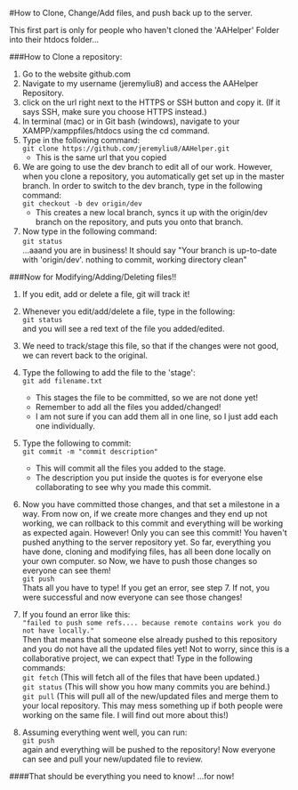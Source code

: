 #How to Clone, Change/Add files, and push back up to the server.

This first part is only for people who haven't cloned the 'AAHelper' Folder into their htdocs folder...

###How to Clone a repository:
1. Go to the website github.com
2. Navigate to my username (jeremyliu8) and access the AAHelper Repository.
3. click on the url right next to the HTTPS or SSH button and copy it. (If it says SSH, make sure you choose HTTPS instead.)
4. In terminal (mac) or in Git bash (windows), navigate to your XAMPP/xamppfiles/htdocs using the cd command.
5. Type in the following command:  
   `git clone https://github.com/jeremyliu8/AAHelper.git`
   * This is the same url that you copied
6. We are going to use the dev branch to edit all of our work. However, when you clone a repository, you automatically get set up in the master branch. In order to switch to the dev branch, type in the following command:  
   `git checkout -b dev origin/dev`
   * This creates a new local branch, syncs it up with the origin/dev branch on the repository, and puts you onto that branch.
7. Now type in the following command:  
  `git status`  
  ...aaand you are in business! It should say "Your branch is up-to-date with 'origin/dev'. nothing to commit, working directory clean"



###Now for Modifying/Adding/Deleting files!!
1. If you edit, add or delete a file, git will track it!
2. Whenever you edit/add/delete a file, type in the following:  
   `git status`  
   and you will see a red text of the file you added/edited.

3. We need to track/stage this file, so that if the changes were not good, we can revert back to the original.
4. Type the following to add the file to the 'stage':  
   `git add filename.txt`
   * This stages the file to be committed, so we are not done yet! 
   * Remember to add all the files you added/changed! 
   * I am not sure if you can add them all in one line, so I just add each one individually.

5. Type the following to commit:  
   `git commit -m "commit description"`
   * This will commit all the files you added to the stage. 
   * The description you put inside the quotes is for everyone else collaborating to see why you made this commit. 

6. Now you have committed those changes, and that set a milestone in a way. From now on, if we create more changes and they end up not working, we can rollback to this commit and everything will be working as expected again. However! Only you can see this commit! You haven't pushed anything to the server repository yet. So far, everything you have done, cloning and modifying files, has all been done locally on your own computer. so Now, we have to push those changes so everyone can see them!  
   `git push`  
   Thats all you have to type! If you get an error, see step 7. If not, you were successful and now everyone can see those changes!

7. If you found an error like this:  
   `"failed to push some refs.... because remote contains work you do not have locally."`  
   Then that means that someone else already pushed to this repository and you do not have all the updated files yet! Not to worry, since this is a collaborative project, we can expect that! Type in the following commands:  
   `git fetch` (This will fetch all of the files that have been updated.)  
   `git status` (This will show you how many commits you are behind.)  
   `git pull` (This will pull all of the new/updated files and merge them to your local repository. This may mess something up if both people were working on the same file. I will find out more about this!)

8. Assuming everything went well, you can run:  
   `git push`  
   again and everything will be pushed to the repository! Now everyone can see and pull your new/updated file to review.


####That should be everything you need to know! ...for now! 




